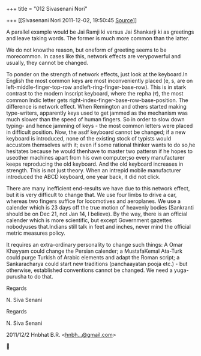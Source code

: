 +++
title = "012 Sivasenani Nori"

+++
[[Sivasenani Nori	2011-12-02, 19:50:45 [Source](https://groups.google.com/g/bvparishat/c/4Sf6qYT0uh4)]]



A parallel example would be Jai Ramji ki versus Jai Shankarji ki as greetings and leave taking words. The former is much more common than the latter.



We do not knowthe reason, but oneform of greeting seems to be morecommon. In cases like this, network effects are verypowerful and usually, they cannot be changed.



To ponder on the strength of network effects, just look at the keyboard.In English the most common keys are most inconveniently placed (e, s, are on left-middle-finger-top-row andleft-ring-finger-base-row). This is in stark contrast to the modern Inscript keyboard, where the repha (र), the most common Indic letter gets right-index-finger-base-row-base-position. The difference is network effect. When Remington and others started making type-writers, apparently keys used to get jammed as the mechanism was much slower than the speed of human fingers. So in order to slow down typing- and hence jamming of keys - the most common letters were placed in difficult position. Now, the asdf keyboard cannot be changed; if a new keyboard is introduced, none of the existing stock of typists would accustom themselves with it; even if some rational thinker wants to do so,he hesitates because he would thenhave to master two pattersn if he hopes to useother machines apart from his own computer;so every manufacturer keeps reproducing the old keyboard. And the old keyboard increases in strength. This is not just theory. When an intrepid mobile manufacturer introduced the ABCD keyboard, one year back, it did not click.



There are many inefficient end-results we have due to this network effect, but it is very difficult to change that. We use four limbs to drive a car, whereas two fingers suffice for locomotives and aeroplanes. We use a calender which is 23 days off the true motion of heavenly bodies (Sankranti should be on Dec 21, not Jan 14, I believe). By the way, there is an official calender which is more scientific, but except Government gazettes nobodyuses that.Indians still talk in feet and inches, never mind the official metric measures policy.



It requires an extra-ordinary personality to change such things: A Omar Khayyam could change the Persian calender; a MustafaKemal Ata-Turk could purge Turkish of Arabic elements and adapt the Roman script; a Sankaracharya could start new traditions (panchaayatan pooja etc.) - but otherwise, established conventions cannot be changed. We need a yuga-purusha to do that.



Regards

N. Siva Senani



Regards

N. Siva Senani  
  

2011/12/2 Hnbhat B.R. \<[hnbh...@gmail.com]()\>



